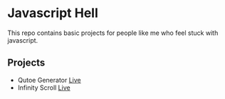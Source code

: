 # Javascript Hell

 
This repo contains basic projects for people like me who feel stuck with javascript. <br>


## Projects

- Qutoe Generator [Live](https://qutoegenerator.netlify.app)
- Infinity Scroll [Live](https://infinitiyscroll.netlify.app)


